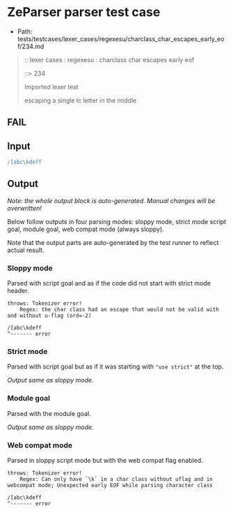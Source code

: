 # ZeParser parser test case

- Path: tests/testcases/lexer_cases/regexesu/charclass_char_escapes_early_eof/234.md

> :: lexer cases : regexesu : charclass char escapes early eof
>
> ::> 234
>
> Imported lexer test
>
> escaping a single lc letter in the middle

## FAIL

## Input

`````js
/[abc\kdeff
`````

## Output

_Note: the whole output block is auto-generated. Manual changes will be overwritten!_

Below follow outputs in four parsing modes: sloppy mode, strict mode script goal, module goal, web compat mode (always sloppy).

Note that the output parts are auto-generated by the test runner to reflect actual result.

### Sloppy mode

Parsed with script goal and as if the code did not start with strict mode header.

`````
throws: Tokenizer error!
    Regex: the char class had an escape that would not be valid with and without u-flag (ord=-2)

/[abc\kdeff
^------- error
`````

### Strict mode

Parsed with script goal but as if it was starting with `"use strict"` at the top.

_Output same as sloppy mode._

### Module goal

Parsed with the module goal.

_Output same as sloppy mode._

### Web compat mode

Parsed in sloppy script mode but with the web compat flag enabled.

`````
throws: Tokenizer error!
    Regex: Can only have `\k` in a char class without uflag and in webcompat mode; Unexpected early EOF while parsing character class

/[abc\kdeff
^------- error
`````

